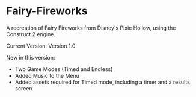 # Fairy-Fireworks

A recreation of Fairy Fireworks from Disney's Pixie Hollow, using the Construct 2 engine.

Current Version: Version 1.0

New in this version:
- Two Game Modes (Timed and Endless)
- Added Music to the Menu
- Added assets required for Timed mode, including a timer and a results screen
